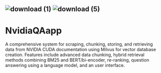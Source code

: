 ## ![download (1)](https://github.com/user-attachments/assets/f6c57ddc-2621-4d1f-b48e-9dd6666f85e5) ![download (5)](https://github.com/user-attachments/assets/636de63f-5fc6-47fc-9497-35ddfd0200ab)

# NvidiaQAapp
A comprehensive system for scraping, chunking, storing, and retrieving data from NVIDIA CUDA documentation using Milvus for vector database creation. Features include advanced data chunking, hybrid retrieval methods combining BM25 and BERT/bi-encoder, re-ranking, question answering using a language model, and an user interface.



